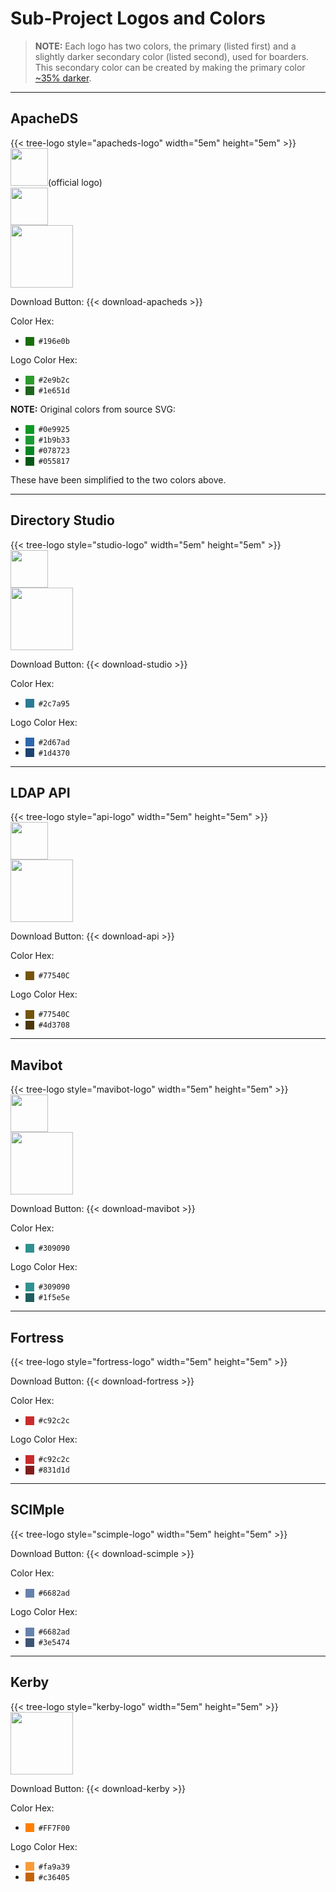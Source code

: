 # Sub-Project Logos and Colors

<STYLE type="text/css">
  .color {
    height: 1em;
    width: 1em;
    margin-top: 0.2em;
    margin-right: 0.5em;
    float: left;
  }
</STYLE>
 
> **NOTE:** Each logo has two colors, the primary (listed first) and a slightly darker secondary 
> color (listed second), used for boarders.
> This secondary color can be created by making the primary color [~35% darker](https://mdigi.tools/darken-color/).

---
## ApacheDS

<div class="apacheds-logo">
  {{< tree-logo style="apacheds-logo" width="5em" height="5em" >}}
</div>
<img src="images/directory-2.svg" width="60px" height="60px">(official logo)<br/>
<img src="images/server-icon_128x128.png" width="60px" height="60px"><br/>
<img src="images/download-badge-apacheds.gif" height="100px"><br/>

Download Button:
{{< download-apacheds >}}

Color Hex:
- `#196e0b` <div class="color" style="background-color: #196e0b" />

Logo Color Hex:
 - `#2e9b2c` <div class="color" style="background-color: #2e9b2c" />
 - `#1e651d` <div class="color" style="background-color: #1e651d" />

**NOTE:** Original colors from source SVG:
- `#0e9925` <div class="color" style="background-color: #0e9925" />
- `#1b9b33` <div class="color" style="background-color: #1b9b33" />
- `#078723` <div class="color" style="background-color: #078723" />
- `#055817` <div class="color" style="background-color: #055817" />

These have been simplified to the two colors above.

---
## Directory Studio

<div class="studio-logo">
  {{< tree-logo style="studio-logo" width="5em" height="5em" >}}
</div>
<img src="images/studio-icon_128x128.png" width="60px" height="60px"><br/>
<img src="images/download-badge-studio.gif" height="100px"><br/>

Download Button:
{{< download-studio >}}

Color Hex:
- `#2c7a95` <div class="color" style="background-color: #2c7a95" />

Logo Color Hex:
- `#2d67ad` <div class="color" style="background-color: #2d67ad" />
- `#1d4370` <div class="color" style="background-color: #1d4370" />

---
## LDAP API

<div class="api-logo">
  {{< tree-logo style="api-logo" width="5em" height="5em" >}}
</div>
<img src="images/api-icon_16x16.png" width="60px" height="60px"><br/>
<img src="images/download-badge-ldap-api.gif" height="100px"><br/>

Download Button:
{{< download-api >}}

Color Hex:
- `#77540C` <div class="color" style="background-color: #77540C" />

Logo Color Hex:
- `#77540C` <div class="color" style="background-color: #77540C" />
- `#4d3708` <div class="color" style="background-color: #4d3708" />

---
## Mavibot

<div class="mavibot-logo">
  {{< tree-logo style="mavibot-logo" width="5em" height="5em" >}}
</div>
<img src="images/mavibot-icon_16x16.png" width="60px" height="60px"><br/>
<img src="images/download-badge-mavibot.gif" height="100px"><br/>

Download Button:
{{< download-mavibot >}}

Color Hex:
- `#309090` <div class="color" style="background-color: #309090" />

Logo Color Hex:
- `#309090` <div class="color" style="background-color: #309090" />
- `#1f5e5e` <div class="color" style="background-color: #1f5e5e" />

---
## Fortress

<div class="fortress-logo">
  {{< tree-logo style="fortress-logo" width="5em" height="5em" >}}
</div>

Download Button:
{{< download-fortress >}}

Color Hex:
- `#c92c2c` <div class="color" style="background-color: #c92c2c" />

Logo Color Hex:
- `#c92c2c` <div class="color" style="background-color: #c92c2c" />
- `#831d1d` <div class="color" style="background-color: #831d1d" />

---
## SCIMple

<div class="scimple-logo">
  {{< tree-logo style="scimple-logo" width="5em" height="5em" >}}
</div>

Download Button:
{{< download-scimple >}}

Color Hex:
- `#6682ad` <div class="color" style="background-color: #6682ad" />

Logo Color Hex:
- `#6682ad` <div class="color" style="background-color: #6682ad" />
- `#3e5474` <div class="color" style="background-color: #3e5474" />

---
## Kerby

<div class="kerby-logo">
  {{< tree-logo style="kerby-logo" width="5em" height="5em" >}}
</div>
<img src="images/download-badge-kerby.gif" height="100px"><br/>

Download Button:
{{< download-kerby >}}

Color Hex:
- `#FF7F00` <div class="color" style="background-color: #FF7F00" />

Logo Color Hex:
- `#fa9a39` <div class="color" style="background-color: #fa9a39" />
- `#c36405` <div class="color" style="background-color: #c36405" />